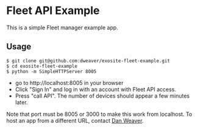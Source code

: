 # Fleet API Example

This is a simple Fleet manager example app.

## Usage

```
$ git clone git@github.com:dweaver/exosite-fleet-example.git
$ cd exosite-fleet-example
$ python -m SimpleHTTPServer 8005
```

- go to http://localhost:8005 in your browser
- Click "Sign In" and log in with an account with Fleet API access. 
- Press "call API". The number of devices should appear a few minutes later.

Note that port must be 8005 or 3000 to make this work from localhost. To host an app from a different URL, contact [Dan Weaver](mailto:danweaver@exosite.com).
